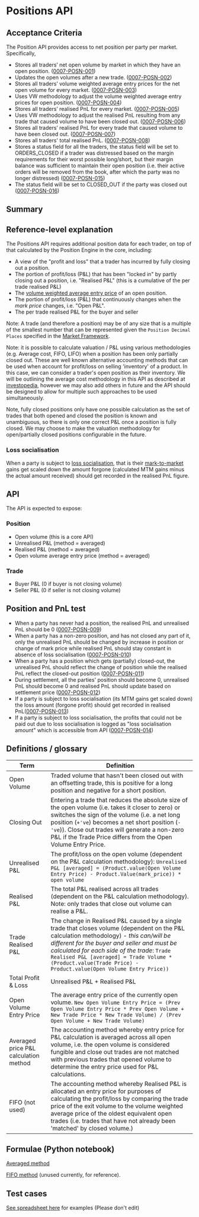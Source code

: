 # Positions API

## Acceptance Criteria

The Position API provides access to net position per party per market. Specifically,

- Stores all traders’ net open volume by market in which they have an open position. (<a name="0007-POSN-001" href="#0007-POSN-001">0007-POSN-001</a>)
- Updates the open volumes after a new trade. (<a name="0007-POSN-002" href="#0007-POSN-002">0007-POSN-002</a>)
- Stores all traders’ volume weighted average entry prices for the net open volume for every market. (<a name="0007-POSN-003" href="#0007-POSN-003">0007-POSN-003</a>)
- Uses VW methodology to adjust the volume weighted average entry prices for open position. (<a name="0007-POSN-004" href="#0007-POSN-004">0007-POSN-004</a>)
- Stores all traders’ realised PnL for every market. (<a name="0007-POSN-005" href="#0007-POSN-005">0007-POSN-005</a>)
- Uses VW methodology to adjust the realised PnL resulting from any trade that caused volume to have been closed out. (<a name="0007-POSN-006" href="#0007-POSN-006">0007-POSN-006</a>)
- Stores all traders’ realised PnL for every trade that caused volume to have been closed out. (<a name="0007-POSN-007" href="#0007-POSN-007">0007-POSN-007</a>)
- Stores all traders' total realised PnL. (<a name="0007-POSN-008" href="#0007-POSN-008">0007-POSN-008</a>)
- Stores a status field for all the traders, the status field will be set to ORDERS_CLOSED if a trader was distressed based on the margin requirements for their worst possible long/short, but their margin balance was sufficient to maintain their open position (i.e. their active orders will be removed from the book, after which the party was no longer distressed) (<a name="0007-POSN-015" href="#0007-POSN-015">0007-POSN-015</a>)
- The status field will be set to CLOSED_OUT if the party was closed out (<a name="0007-POSN-016" href="#0007-POSN-016">0007-POSN-016</a>)

## Summary

## Reference-level explanation

The Positions API requires additional position data for each trader, on top of that calculated by the Position Engine in the core, including:

- A view of the "profit and loss" that a trader has incurred by fully closing out a position.
- The portion of profit/loss (P&L) that has been "locked in" by partly closing out a position, i.e. "Realised P&L" (this is a cumulative of the per trade realised P&L)
- The [volume weighted average entry price](../glossaries/trading-and-protocol-glossary.md#average-entry-price) of an open position.
- The portion of profit/loss (P&L) that continuously changes when the _mark price_ changes, i.e. "Open P&L".
- The per trade realised P&L for the buyer and seller

Note: A trade (and therefore a position) may be of any size that is a multiple of the smallest number that can be represented given the `Position Decimal Places` specified in the [Market Framework](./0001-MKTF-market_framework.md).

Note: it is possible to calculate valuation / P&L using various methodologies (e.g. Average cost, FIFO, LIFO) when a position has been only partially closed out. These are well known alternative accounting methods that can be used when account for profit/loss on selling 'inventory' of a product. In this case, we can consider a trader's open position as their inventory. We will be outlining the average cost methodology in this API as described at [investopedia](https://www.investopedia.com/terms/a/averagecostmethod.asp), however we may also add others in future and the API should be designed to allow for multiple such approaches to be used simultaneously.

Note, fully closed positions only have one possible calculation as the set of trades that both opened and closed the position is known and unambiguous, so there is only one correct P&L once a position is fully closed. We may choose to make the valuation methodology for open/partially closed positions configurable in the future.

### Loss socialisation

When a party is subject to [loss socialisation](./0002-STTL-settlement.md#loss-socialisation), that is their [mark-to-market](./0003-MTMK-mark_to_market_settlement.md) gains get scaled down the amount forgone (calculated MTM gains minus the actual amount received) should get recorded in the realised PnL figure.

## API

The API is expected to expose:

### Position

- Open volume (this is a core API)
- Unrealised P&L (method = averaged)
- Realised P&L (method = averaged)
- Open volume average entry price (method = averaged)

### Trade

- Buyer P&L (0 if buyer is not closing volume)
- Seller P&L (0 if seller is not closing volume)

## Position and PnL test

- When a party has never had a position, the realised PnL and unrealised PnL should be 0 (<a name="0007-POSN-009" href="#0007-POSN-009">0007-POSN-009</a>)
- When a party has a non-zero position, and has not closed any part of it, only the unrealised PnL should be changed by increase in position or change of mark price while realised PnL should stay constant in absence of loss socialisation (<a name="0007-POSN-010" href="#0007-POSN-010">0007-POSN-010</a>)
- When a party has a position which gets (partially) closed-out, the unrealised PnL should reflect the change of position while the realised PnL reflect the closed-out position (<a name="0007-POSN-011" href="#0007-POSN-011">0007-POSN-011</a>)
- During settlement, all the parties' position should become 0, unrealised PnL should become 0 and realised PnL should update based on settlement price (<a name="0007-POSN-012" href="#0007-POSN-012">0007-POSN-012</a>)
- If a party is subject to loss socialisation (its MTM gains get scaled down) the loss amount (forgone profit) should get recorded in realised PnL(<a name="0007-POSN-013" href="#0007-POSN-013">0007-POSN-013</a>)
- If a party is subject to loss socialisation, the profits that could not be paid out due to loss socialisation is logged as "loss socialisation amount" which is accessible from API (<a name="0007-POSN-014" href="#0007-POSN-014">0007-POSN-014</a>)

## Definitions / glossary

| Term        | Definition           |
| ------------- |-------------|
| Open Volume     | Traded volume that hasn't been closed out with an offsetting trade, this is positive for a long position and negative for a short position. |
| Closing Out     | Entering a trade that reduces the absolute size of the open volume (i.e. takes it closer to zero) or switches the sign of the volume (i.e. a net long position (`+'ve`) becomes a net short position (`-'ve`)). Close out trades will generate a non-zero P&L if the Trade Price differs from the Open Volume Entry Price. |
| Unrealised P&L      | The profit/loss on the open volume (dependent on the P&L calculation methodology): `Unrealised P&L [averaged] = (Product.value(Open Volume Entry Price) - Product.Value(mark_price)) *  open volume` |
| Realised P&L | The total P&L realised across all trades (dependent on the P&L calculation methodology). Note: only trades that close out volume can realise a P&L.  |
| Trade Realised P&L | The change in Realised P&L caused by a single trade that closes volume (dependent on the P&L calculation methodology) - _this can/will be different for the buyer and seller and must be calculated for each side of the trade_: `Trade Realised P&L [averaged] = Trade Volume * (Product.value(Trade Price) - Product.value(Open Volume Entry Price))`    |
| Total Profit & Loss | Unrealised P&L + Realised P&L      |
| Open Volume Entry Price | The average entry price of the currently open volume. `New Open Volume Entry Price = (Prev Open Volume Entry Price * Prev Open Volume + New Trade Price * New Trade Volume) / (Prev Open Volume + New Trade Volume)` |
| Averaged price P&L calculation method | The accounting method whereby entry price for P&L calculation is averaged across all open volume, i.e. the open volume is considered fungible and close out trades are not matched with previous trades that opened volume to determine the entry price used for P&L calculations. |
| FIFO (not used) | The accounting method whereby Realised P&L is allocated an entry price for purposes of calculating the profit/loss by comparing the trade price of the exit volume to the volume weighted average price of the oldest equivalent open trades (i.e. trades that have not already been 'matched' by closed volume.)  |

## Formulae (Python notebook)

[Averaged method](https://colab.research.google.com/drive/1GpiNQUF6qt4rCMUJRAiXkcHjXxlGP-YB)

[FIFO method](https://colab.research.google.com/drive/1QLBcf4HSQNDFOIbN3TMX-YyqJWmfuH_d) (unused currently, for reference).

## Test cases

[See spreadsheet here](https://docs.google.com/spreadsheets/d/1XJESwh5cypALqlYludWobAOEH1Pz-1xS/edit#gid=1136043307) for examples (Please don't edit)
